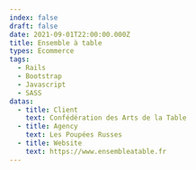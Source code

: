 ```yaml
---
index: false
draft: false
date: 2021-09-01T22:00:00.000Z
title: Ensemble à table
types: Ecommerce
tags:
  - Rails
  - Bootstrap
  - Javascript
  - SASS
datas:
  - title: Client
    text: Confédération des Arts de la Table
  - title: Agency
    text: Les Poupées Russes
  - title: Website
    text: https://www.ensembleatable.fr
---
```

